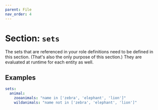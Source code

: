 ```yaml
---
parent: File
nav_order: 4
---
```


# Section: `sets`

The sets that are referenced in your role definitions need to be defined in
this section. (That's also the only purpose of this section.) They are
evaluated at runtime for each entity as well.

## Examples

```yaml
sets:
  animal:
    zooanimals: "name in ['zebra', 'elephant', 'lion']"
    wildanimals: "name not in ['zebra', 'elephant', 'lion']"
```
